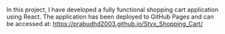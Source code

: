 In this project, I have developed a fully functional shopping cart application using React. The application has been deployed to GitHub Pages and can be accessed at:
https://prabudhd2003.github.io/Styx_Shopping_Cart/ 

